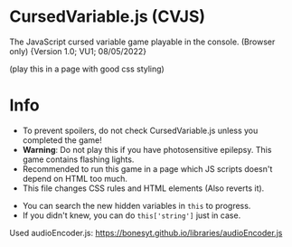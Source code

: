 # CursedVariable.js (CVJS)
The JavaScript cursed variable game playable in the console. (Browser only)
{Version 1.0; VU1; 08/05/2022}

(play this in a page with good css styling)

# Info

* To prevent spoilers, do not check CursedVariable.js unless you completed the game!
* **Warning**: Do not play this if you have photosensitive epilepsy. This game contains flashing lights.
* Recommended to run this game in a page which JS scripts doesn't depend on HTML too much.
* This file changes CSS rules and HTML elements (Also reverts it).

+ You can search the new hidden variables in `this` to progress.
+ If you didn't knew, you can do `this['string']` just in case.

Used audioEncoder.js: https://bonesyt.github.io/libraries/audioEncoder.js